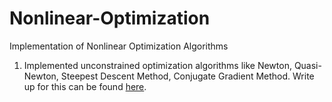# Nonlinear-Optimization
Implementation of Nonlinear Optimization Algorithms

1. Implemented unconstrained optimization algorithms like Newton, Quasi-Newton, Steepest Descent Method, Conjugate Gradient Method. Write up for this can be found [here](https://kmutya.github.io/Unconstrained_Optimization/).
